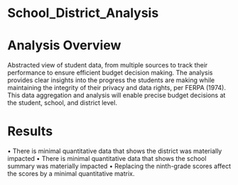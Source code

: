 # School_District_Analysis

# Analysis Overview

Abstracted view of student data, from multiple sources to track their performance to ensure efficient budget decision making.  The analysis provides clear insights into the progress the students are making while maintaining the integrity of their privacy and data rights, per FERPA (1974).  This data aggregation and analysis will enable precise budget decisions at the student, school, and district level.


# Results


•	There is minimal quantitative data that shows the district was materially impacted
•	There is minimal quantitative data that shows the school summary was materially impacted
•	Replacing the ninth-grade scores affect the scores by a minimal quantitative matrix. 
